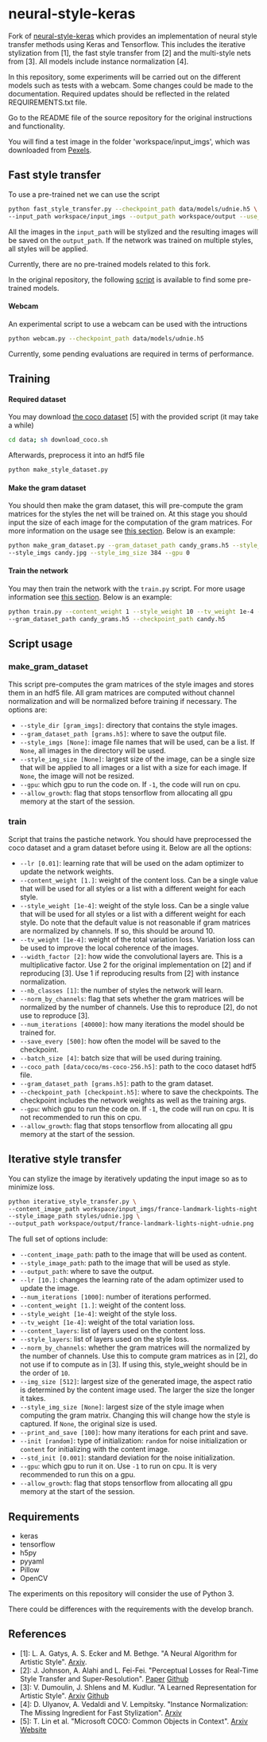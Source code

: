 # neural-style-keras

Fork of [neural-style-keras](https://github.com/robertomest/neural-style-keras) which provides an implementation of neural style transfer methods using Keras and Tensorflow. This includes the iterative stylization from [1], the fast style transfer from [2] and the multi-style nets from [3]. All models include instance normalization [4].

In this repository, some experiments will be carried out on the different models such as tests with a webcam. Some changes could be made to the documentation. Required updates should be reflected in the related REQUIREMENTS.txt file.

Go to the README file of the source repository for the original instructions and functionality.

You will find a test image in the folder 'workspace/input_imgs', which was downloaded from
[Pexels](https://www.pexels.com/photo/france-landmark-lights-night-2363/).

## Fast style transfer
To use a pre-trained net we can use the script

```bash
python fast_style_transfer.py --checkpoint_path data/models/udnie.h5 \
--input_path workspace/input_imgs --output_path workspace/output --use_style_name
```

All the images in the `input_path` will be stylized and the resulting images will be saved on the `output_path`. If the network was trained on multiple styles, all styles will be applied.

Currently, there are no pre-trained models related to this fork.

In the original repository, the following  [script](https://github.com/robertomest/neural-style-keras/blob/master/data/models/download_models.sh) is available to find some pre-trained models.

#### Webcam

An experimental script to use a webcam can be used with the intructions

```bash
python webcam.py --checkpoint_path data/models/udnie.h5
```

Currently, some pending evaluations are required in terms of performance.

## Training
#### Required dataset
You may download [the coco dataset](http://mscoco.org/home/) [5] with the provided script (it may take a while)
```bash
cd data; sh download_coco.sh
```
Afterwards, preprocess it into an hdf5 file
```bash
python make_style_dataset.py
```
#### Make the gram dataset
You should then make the gram dataset, this will pre-compute the gram matrices for the styles the net will be trained on. At this stage you should input the size of each image for the computation of the gram matrices. For more information on the usage see [this section](#make_gram_dataset). Below is an example:
```bash
python make_gram_dataset.py --gram_dataset_path candy_grams.h5 --style_dir styles \
--style_imgs candy.jpg --style_img_size 384 --gpu 0
```
#### Train the network
You may then train the network with the `train.py` script. For more usage information see [this section](#train). Below is an example:
```bash
python train.py --content_weight 1 --style_weight 10 --tv_weight 1e-4 --norm_by_channels \
--gram_dataset_path candy_grams.h5 --checkpoint_path candy.h5
```

## Script usage
### make_gram_dataset
This script pre-computes the gram matrices of the style images and stores them in an hdf5 file. All gram matrices are computed without channel normalization and will be normalized before training if necessary. The options are:
* `--style_dir [gram_imgs]`: directory that contains the style images.
* `--gram_dataset_path [grams.h5]`: where to save the output file.
* `--style_imgs [None]`: image file names that will be used, can be a list. If `None`, all images in the directory will be used.
* `--style_img_size [None]`: largest size of the image, can be a single size that will be applied to all images or a list with a size for each image. If `None`, the image will not be resized.
* `--gpu`: which gpu to run the code on. If `-1`, the code will run on cpu.
* `--allow_growth`: flag that stops tensorflow from allocating all gpu memory at the start of the session.

### train
Script that trains the pastiche network. You should have preprocessed the coco dataset and a gram dataset before using it. Below are all the options:
* `--lr [0.01]`: learning rate that will be used on the adam optimizer to update the network weights.
* `--content_weight [1.]`: weight of the content loss. Can be a single value that will be used for all styles or a list with a different weight for each style.
* `--style_weight [1e-4]`: weight of the style loss. Can be a single value that will be used for all styles or a list with a different weight for each style. Do note that the default value is not reasonable if gram matrices are normalized by channels. If so, this should be around 10.
* `--tv_weight [1e-4]`: weight of the total variation loss. Variation loss can be used to improve the local coherence of the images.
* `--width_factor [2]`: how wide the convolutional layers are. This is a multiplicative factor. Use 2 for the original implementation on [2] and if reproducing [3]. Use 1 if reproducing results from [2] with instance normalization.
* `--nb_classes [1]`: the number of styles the network will learn.
* `--norm_by_channels`: flag that sets whether the gram matrices will be normalized by the number of channels. Use this to reproduce [2], do not use to reproduce [3].
* `--num_iterations [40000]`: how many iterations the model should be trained for.
* `--save_every [500]`: how often the model will be saved to the checkpoint.
* `--batch_size [4]`: batch size that will be used during training.
* `--coco_path [data/coco/ms-coco-256.h5]`: path to the coco dataset hdf5 file.
* `--gram_dataset_path [grams.h5]`: path to the gram dataset.
* `--checkpoint_path [checkpoint.h5]`: where to save the checkpoints. The checkpoint includes the network weights as well as the training args.
* `--gpu`: which gpu to run the code on. If `-1`, the code will run on cpu. It is not recommended to run this on cpu.
* `--allow_growth`: flag that stops tensorflow from allocating all gpu memory at the start of the session.


## Iterative style transfer
You can stylize the image by iteratively updating the input image so as to minimize loss.
```bash
python iterative_style_transfer.py \
--content_image_path workspace/input_imgs/france-landmark-lights-night.jpg \
--style_image_path styles/udnie.jpg \
--output_path workspace/output/france-landmark-lights-night-udnie.png
```

The full set of options include:
* `--content_image_path`: path to the image that will be used as content.
* `--style_image_path`: path to the image that will be used as style.
* `--output_path`: where to save the output.
* `--lr [10.]`: changes the learning rate of the adam optimizer used to update the image.
* `--num_iterations [1000]`: number of iterations performed.
* `--content_weight [1.]`: weight of the content loss.
* `--style_weight [1e-4]`: weight of the style loss.
* `--tv_weight [1e-4]`: weight of the total variation loss.
* `--content_layers`: list of layers used on the content loss.
* `--style_layers`: list of layers used on the style loss.
* `--norm_by_channels`: whether the gram matrices will the normalized by the number of channels. Use this to compute gram matrices as in [2], do not use if to compute as in [3]. If using this, style_weight should be in the order of `10`.
* `--img_size [512]`: largest size of the generated image, the aspect ratio is determined by the content image used. The larger the size the longer it takes.
* `--style_img_size [None]`: largest size of the style image when computing the gram matrix. Changing this will change how the style is captured. If `None`, the original size is used.
* `--print_and_save [100]`: how many iterations for each print and save.
* `--init [random]`: type of initialization: `random` for noise initialization or `content` for initializing with the content image.
* `--std_init [0.001]`: standard deviation for the noise initialization.
* `--gpu`: which gpu to run it on. Use `-1` to run on cpu. It is very recommended to run this on a gpu.
* `--allow_growth`: flag that stops tensorflow from allocating all gpu memory at the start of the session.


## Requirements

* keras
* tensorflow
* h5py
* pyyaml
* Pillow
* OpenCV

The experiments on this repository will consider the use of Python 3.

There could be differences with the requirements with the develop branch.

## References
* [1]: L. A. Gatys, A. S. Ecker and M. Bethge. "A Neural Algorithm for Artistic Style". [Arxiv](https://arxiv.org/abs/1508.06576).
* [2]: J. Johnson, A. Alahi and L. Fei-Fei. "Perceptual Losses for Real-Time Style Transfer and Super-Resolution". [Paper](http://cs.stanford.edu/people/jcjohns/papers/eccv16/JohnsonECCV16.pdf) [Github](https://github.com/jcjohnson/fast-neural-style)
* [3]: V. Dumoulin, J. Shlens and M. Kudlur. "A Learned Representation for Artistic Style". [Arxiv](https://arxiv.org/abs/1610.07629) [Github](https://github.com/tensorflow/magenta/tree/master/magenta/models/image_stylization)
* [4]: D. Ulyanov, A. Vedaldi and V. Lempitsky. "Instance Normalization: The Missing Ingredient for Fast Stylization". [Arxiv](https://arxiv.org/abs/1607.08022)
* [5]: T. Lin et al. "Microsoft COCO: Common Objects in Context". [Arxiv](https://arxiv.org/abs/1405.0312) [Website](http://mscoco.org/home/)
